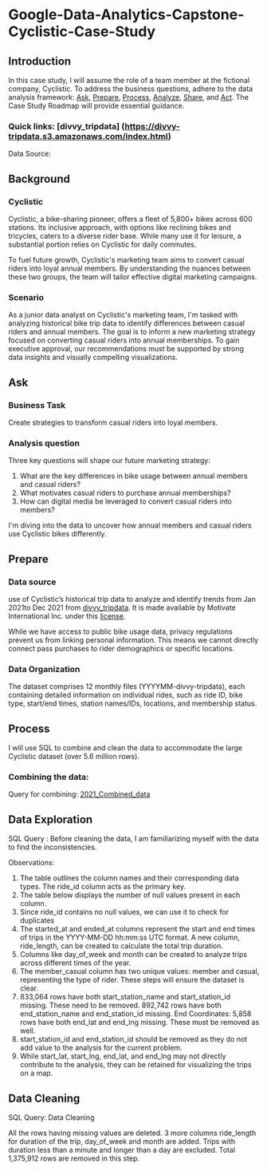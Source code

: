 # Google-Data-Analytics-Capstone-Cyclistic-Case-Study

## Introduction
In this case study, I will assume the role of a team member at the fictional company, Cyclistic. To address the business questions, adhere to the data analysis framework: [Ask](https://github.com/Niharika040/Google-Data-Analytics-Capstone-Cyclistic-Case-Study/edit/main/README.md#ask), [Prepare](https://github.com/Niharika040/Google-Data-Analytics-Capstone-Cyclistic-Case-Study/edit/main/README.md), [Process](https://github.com/Niharika040/Google-Data-Analytics-Capstone-Cyclistic-Case-Study/edit/main/README.md), [Analyze](https://github.com/Niharika040/Google-Data-Analytics-Capstone-Cyclistic-Case-Study/edit/main/README.md), [Share](https://github.com/Niharika040/Google-Data-Analytics-Capstone-Cyclistic-Case-Study/edit/main/README.md), and [Act](https://github.com/Niharika040/Google-Data-Analytics-Capstone-Cyclistic-Case-Study/edit/main/README.md). The Case Study Roadmap will provide essential guidance.

### Quick links: [divvy_tripdata] (https://divvy-tripdata.s3.amazonaws.com/index.html)
Data Source:

## Background
### Cyclistic
Cyclistic, a bike-sharing pioneer, offers a fleet of 5,800+ bikes across 600 stations. Its inclusive approach, with options like reclining bikes and tricycles, caters to a diverse rider base. While many use it for leisure, a substantial portion relies on Cyclistic for daily commutes.

To fuel future growth, Cyclistic's marketing team aims to convert casual riders into loyal annual members. By understanding the nuances between these two groups, the team will tailor effective digital marketing campaigns.

### Scenario
As a junior data analyst on Cyclistic's marketing team, I'm tasked with analyzing historical bike trip data to identify differences between casual riders and annual members. The goal is to inform a new marketing strategy focused on converting casual riders into annual memberships. To gain executive approval, our recommendations must be supported by strong data insights and visually compelling visualizations.

## Ask

### Business Task
Create strategies to transform casual riders into loyal members.

### Analysis question
Three key questions will shape our future marketing strategy:
1. What are the key differences in bike usage between annual members and casual riders?
2. What motivates casual riders to purchase annual memberships?
3. How can digital media be leveraged to convert casual riders into members?
   
I'm diving into the data to uncover how annual members and casual riders use Cyclistic bikes differently.

## Prepare
### Data source
use of Cyclistic’s historical trip data to analyze and identify trends from Jan 2021to Dec 2021 from [divvy_tripdata](https://divvy-tripdata.s3.amazonaws.com/index.html). It is made available by Motivate International Inc. under this [license](https://www.divvybikes.com/data-license-agreement).

While we have access to public bike usage data, privacy regulations prevent us from linking personal information. This means we cannot directly connect pass purchases to rider demographics or specific locations.

### Data Organization
The dataset comprises 12 monthly files (YYYYMM-divvy-tripdata), each containing detailed information on individual rides, such as ride ID, bike type, start/end times, station names/IDs, locations, and membership status.

## Process
I will use SQL to combine and clean the data to accommodate the large Cyclistic dataset (over 5.6 million rows).
### Combining the data:
Query for combining: [2021_Combined_data](2021_combined_data.sql)

## Data Exploration
 SQL Query : 
 Before cleaning the data, I am familiarizing myself with the data to find the inconsistencies.

Observations:

1. The table outlines the column names and their corresponding data types. The ride_id column acts as the primary key.
2. The table below displays the number of null values present in each column.
3. Since ride_id contains no null values, we can use it to check for duplicates
4. The started_at and ended_at columns represent the start and end times of trips in the YYYY-MM-DD hh:mm:ss UTC format. A new column, ride_length, can be created to calculate the total trip duration.
5. Columns like day_of_week and month can be created to analyze trips across different times of the year.
6. The member_casual column has two unique values: member and casual, representing the type of rider.
These steps will ensure the dataset is clear.
7. 833,064 rows have both start_station_name and start_station_id missing. These need to be removed. 892,742 rows have both end_station_name and end_station_id missing. End Coordinates: 5,858 rows have both end_lat and end_lng missing. These must be removed as well.
8. start_station_id and end_station_id should be removed as they do not add value to the analysis for the current problem.
9. While start_lat, start_lng, end_lat, and end_lng may not directly contribute to the analysis, they can be retained for visualizing the trips on a map.

## Data Cleaning
SQL Query: Data Cleaning

All the rows having missing values are deleted.
3 more columns ride_length for duration of the trip, day_of_week and month are added.
Trips with duration less than a minute and longer than a day are excluded.
Total 1,375,912 rows are removed in this step.
